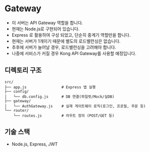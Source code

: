# Gateway

- 이 서버는 API Gateway 역할을 합니다.
- 현재는 Node.js로 구현되어 있습니다.
- Express 로 활용하여 구성 되었고, 단순히 중계기 역할만을 합니다.
- 현재는 서버가 1개이기 때문에 별도의 로드밸런싱은 없습니다.
- 추후에 서버가 늘어날 경우, 로드밸런싱을 고려해야 합니다.
- 나중에 서비스가 커질 경우 Kong API Gateway를 사용할 예정입니다.

## 디렉토리 구조

```
src/
├── app.js                # Express 앱 실행
├── config/
│   └── db.config.js      # DB 연결(파일럿/Mock/실DB)
├── gateway/
│   └── AuthGateway.js    # 실제 게이트웨이 로직(로그인, 프로필, 주문 등)
└── router/
    └── routes.js         # 라우트 정의 (POST/GET 등)
```

## 기술 스택

- Node.js, Express, JWT
